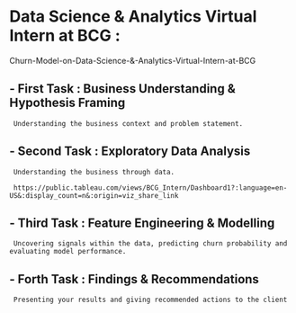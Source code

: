 ﻿# Data Science & Analytics Virtual Intern at BCG :
 Churn-Model-on-Data-Science-&-Analytics-Virtual-Intern-at-BCG

## - First Task : Business Understanding & Hypothesis Framing
     Understanding the business context and problem statement.


## - Second Task : Exploratory Data Analysis
     Understanding the business through data.
     
     https://public.tableau.com/views/BCG_Intern/Dashboard1?:language=en-US&:display_count=n&:origin=viz_share_link


## - Third Task : Feature Engineering & Modelling
     Uncovering signals within the data, predicting churn probability and evaluating model performance.


## - Forth Task : Findings & Recommendations
     Presenting your results and giving recommended actions to the client
